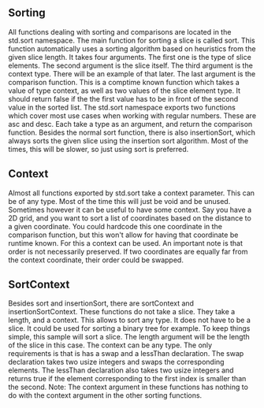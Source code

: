 ## Sorting

All functions dealing with sorting and comparisons are located in the std.sort namespace. The
main function for sorting a slice is called sort. This function automatically uses a sorting
algorithm based on heuristics from the given slice length. It takes four arguments. The first one is
the type of slice elements. The second argument is the slice itself. The third argument is the
context type. There will be an example of that later. The last argument is the comparison function.
This is a comptime known function which takes a value of type context, as well as two values of the
slice element type. It should return false if the the first value has to be in front of the second
value in the sorted list. The std.sort namespace exports two functions which cover most use cases
when working with regular numbers. These are asc and desc. Each take a type as an argument, and
return the comparison function. Besides the normal sort function, there is also insertionSort,
which always sorts the given slice using the insertion sort algorithm. Most of the times, this
will be slower, so just using sort is preferred.

<!-- MARKDOWN-AUTO-DOCS:START (CODE:src=./sorting.zig) -->
<!-- MARKDOWN-AUTO-DOCS:END -->

## Context

Almost all functions exported by std.sort take a context parameter. This can be of any type. Most
of the time this will just be void and be unused. Sometimes however it can be useful to have some
context. Say you have a 2D grid, and you want to sort a list of coordinates based on the distance
to a given coordinate. You could hardcode this one coordinate in the comparison function, but this
won't allow for having that coordinate be runtime known. For this a context can be used. An
important note is that order is not necessarily preserved. If two coordinates are equally far from
the context coordinate, their order could be swapped.

<!-- MARKDOWN-AUTO-DOCS:START (CODE:src=./context.zig) -->
<!-- MARKDOWN-AUTO-DOCS:END -->

## SortContext

Besides sort and insertionSort, there are sortContext and insertionSortContext. These functions do
not take a slice. They take a length, and a context. This allows to sort any type. It does not have
to be a slice. It could be used for sorting a binary tree for example. To keep things simple, this
sample will sort a slice. The length argument will be the length of the slice in this case. The
context can be any type. The only requirements is that is has a swap and a lessThan declaration.
The swap declaration takes two usize integers and swaps the corresponding elements. The lessThan
declaration also takes two usize integers and returns true if the element corresponding to the first
index is smaller than the second.
Note: The context argument in these functions has nothing to do with the context argument in the
other sorting functions.

<!-- MARKDOWN-AUTO-DOCS:START (CODE:src=./sort_context.zig) -->
<!-- MARKDOWN-AUTO-DOCS:END -->
